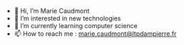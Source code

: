 - 👋 Hi, I’m Marie Caudmont
- 👀 I’m interested in new technologies 
- 🌱 I’m currently learning computer science
- 📫 How to reach me : marie.caudmont@ltpdampierre.fr
  

<!---
caudmontm/caudmontm is a ✨ special ✨ repository because its `README.md` (this file) appears on your GitHub profile.
You can click the Preview link to take a look at your changes.
--->
